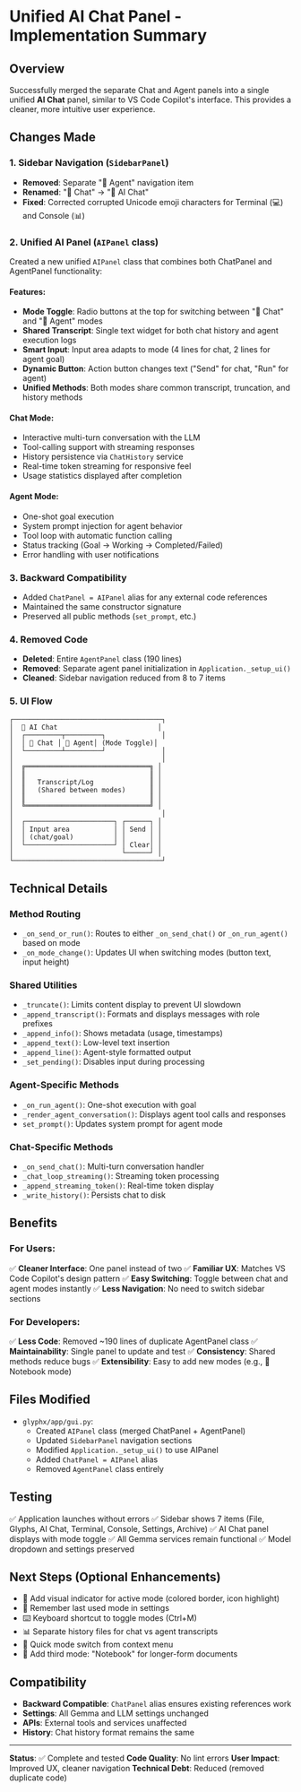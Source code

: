 # Unified AI Chat Panel - Implementation Summary

## Overview
Successfully merged the separate Chat and Agent panels into a single unified **AI Chat** panel, similar to VS Code Copilot's interface. This provides a cleaner, more intuitive user experience.

## Changes Made

### 1. Sidebar Navigation (`SidebarPanel`)
- **Removed**: Separate "🤖 Agent" navigation item
- **Renamed**: "💬 Chat" → "💬 AI Chat"
- **Fixed**: Corrected corrupted Unicode emoji characters for Terminal (💻) and Console (📊)

### 2. Unified AI Panel (`AIPanel` class)
Created a new unified `AIPanel` class that combines both ChatPanel and AgentPanel functionality:

#### Features:
- **Mode Toggle**: Radio buttons at the top for switching between "💬 Chat" and "🤖 Agent" modes
- **Shared Transcript**: Single text widget for both chat history and agent execution logs
- **Smart Input**: Input area adapts to mode (4 lines for chat, 2 lines for agent goal)
- **Dynamic Button**: Action button changes text ("Send" for chat, "Run" for agent)
- **Unified Methods**: Both modes share common transcript, truncation, and history methods

#### Chat Mode:
- Interactive multi-turn conversation with the LLM
- Tool-calling support with streaming responses
- History persistence via `ChatHistory` service
- Real-time token streaming for responsive feel
- Usage statistics displayed after completion

#### Agent Mode:
- One-shot goal execution
- System prompt injection for agent behavior
- Tool loop with automatic function calling
- Status tracking (Goal → Working → Completed/Failed)
- Error handling with user notifications

### 3. Backward Compatibility
- Added `ChatPanel = AIPanel` alias for any external code references
- Maintained the same constructor signature
- Preserved all public methods (`set_prompt`, etc.)

### 4. Removed Code
- **Deleted**: Entire `AgentPanel` class (190 lines)
- **Removed**: Separate agent panel initialization in `Application._setup_ui()`
- **Cleaned**: Sidebar navigation reduced from 8 to 7 items

### 5. UI Flow
```
┌─────────────────────────────────────┐
│  💬 AI Chat                         │
│  ┌─────────┬─────────┐              │
│  │ 💬 Chat │ 🤖 Agent│ (Mode Toggle)│
│  └─────────┴─────────┘              │
│                                     │
│  ╔═══════════════════════════════╗ │
│  ║                               ║ │
│  ║   Transcript/Log              ║ │
│  ║   (Shared between modes)      ║ │
│  ║                               ║ │
│  ╚═══════════════════════════════╝ │
│                                     │
│  ┌──────────────────────┐ ┌──────┐ │
│  │ Input area           │ │ Send │ │
│  │ (chat/goal)          │ │      │ │
│  └──────────────────────┘ │ Clear│ │
│                           └──────┘ │
└─────────────────────────────────────┘
```

## Technical Details

### Method Routing
- `_on_send_or_run()`: Routes to either `_on_send_chat()` or `_on_run_agent()` based on mode
- `_on_mode_change()`: Updates UI when switching modes (button text, input height)

### Shared Utilities
- `_truncate()`: Limits content display to prevent UI slowdown
- `_append_transcript()`: Formats and displays messages with role prefixes
- `_append_info()`: Shows metadata (usage, timestamps)
- `_append_text()`: Low-level text insertion
- `_append_line()`: Agent-style formatted output
- `_set_pending()`: Disables input during processing

### Agent-Specific Methods
- `_on_run_agent()`: One-shot execution with goal
- `_render_agent_conversation()`: Displays agent tool calls and responses
- `set_prompt()`: Updates system prompt for agent mode

### Chat-Specific Methods
- `_on_send_chat()`: Multi-turn conversation handler
- `_chat_loop_streaming()`: Streaming token processing
- `_append_streaming_token()`: Real-time token display
- `_write_history()`: Persists chat to disk

## Benefits

### For Users:
✅ **Cleaner Interface**: One panel instead of two
✅ **Familiar UX**: Matches VS Code Copilot's design pattern
✅ **Easy Switching**: Toggle between chat and agent modes instantly
✅ **Less Navigation**: No need to switch sidebar sections

### For Developers:
✅ **Less Code**: Removed ~190 lines of duplicate AgentPanel class
✅ **Maintainability**: Single panel to update and test
✅ **Consistency**: Shared methods reduce bugs
✅ **Extensibility**: Easy to add new modes (e.g., 📝 Notebook mode)

## Files Modified
- `glyphx/app/gui.py`:
  - Created `AIPanel` class (merged ChatPanel + AgentPanel)
  - Updated `SidebarPanel` navigation sections
  - Modified `Application._setup_ui()` to use AIPanel
  - Added `ChatPanel = AIPanel` alias
  - Removed `AgentPanel` class entirely

## Testing
✅ Application launches without errors
✅ Sidebar shows 7 items (File, Glyphs, AI Chat, Terminal, Console, Settings, Archive)
✅ AI Chat panel displays with mode toggle
✅ All Gemma services remain functional
✅ Model dropdown and settings preserved

## Next Steps (Optional Enhancements)
- 🎨 Add visual indicator for active mode (colored border, icon highlight)
- 💾 Remember last used mode in settings
- ⌨️ Keyboard shortcut to toggle modes (Ctrl+M)
- 📊 Separate history files for chat vs agent transcripts
- 🔄 Quick mode switch from context menu
- 📝 Add third mode: "Notebook" for longer-form documents

## Compatibility
- **Backward Compatible**: `ChatPanel` alias ensures existing references work
- **Settings**: All Gemma and LLM settings unchanged
- **APIs**: External tools and services unaffected
- **History**: Chat history format remains the same

---

**Status**: ✅ Complete and tested
**Code Quality**: No lint errors
**User Impact**: Improved UX, cleaner navigation
**Technical Debt**: Reduced (removed duplicate code)
